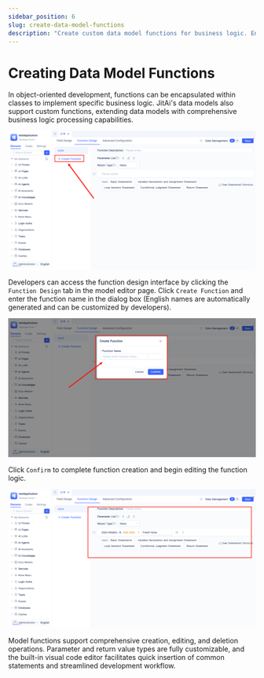 ```yaml
---
sidebar_position: 6
slug: create-data-model-functions
description: "Create custom data model functions for business logic. Encapsulate functions within models with parameters, return values, and visual editor."
---
```


# Creating Data Model Functions

In object-oriented development, functions can be encapsulated within classes to implement specific business logic. JitAi's data models also support custom functions, extending data models with comprehensive business logic processing capabilities.

![Model Function Interface](./img/model-function-1.png "Model Function Interface")

Developers can access the function design interface by clicking the `Function Design` tab in the model editor page. Click `Create Function` and enter the function name in the dialog box (English names are automatically generated and can be customized by developers).

![Function Creation Dialog](./img/model-function-2.png "Function Creation Dialog")

Click `Confirm` to complete function creation and begin editing the function logic.

![Function Logic Editor](./img/model-function-3.png "Function Logic Editor")

Model functions support comprehensive creation, editing, and deletion operations. Parameter and return value types are fully customizable, and the built-in visual code editor facilitates quick insertion of common statements and streamlined development workflow.